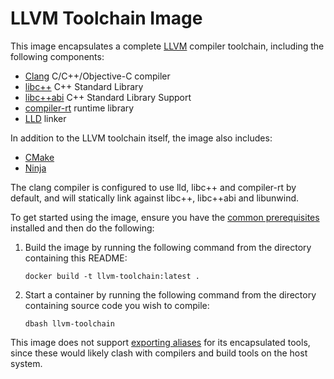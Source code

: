 # LLVM Toolchain Image

This image encapsulates a complete [LLVM](https://llvm.org/) compiler toolchain, including the following components:

- [Clang](https://clang.llvm.org/) C/C++/Objective-C compiler
- [libc++](https://libcxx.llvm.org/) C++ Standard Library
- [libc++abi](https://libcxxabi.llvm.org/) C++ Standard Library Support
- [compiler-rt](https://compiler-rt.llvm.org/) runtime library
- [LLD](https://lld.llvm.org/) linker

In addition to the LLVM toolchain itself, the image also includes:

- [CMake](https://cmake.org/)
- [Ninja](https://ninja-build.org/)

The clang compiler is configured to use lld, libc++ and compiler-rt by default, and will statically link against libc++, libc++abi and libunwind.

To get started using the image, ensure you have the [common prerequisites](../README.md) installed and then do the following:

1. Build the image by running the following command from the directory containing this README:
    
    ````
    docker build -t llvm-toolchain:latest .
    ````

2. Start a container by running the following command from the directory containing source code you wish to compile:
    
    ```
    dbash llvm-toolchain
    ```

This image does not support [exporting aliases](../README.md#exporting-aliases) for its encapsulated tools, since these would likely clash with compilers and build tools on the host system.
